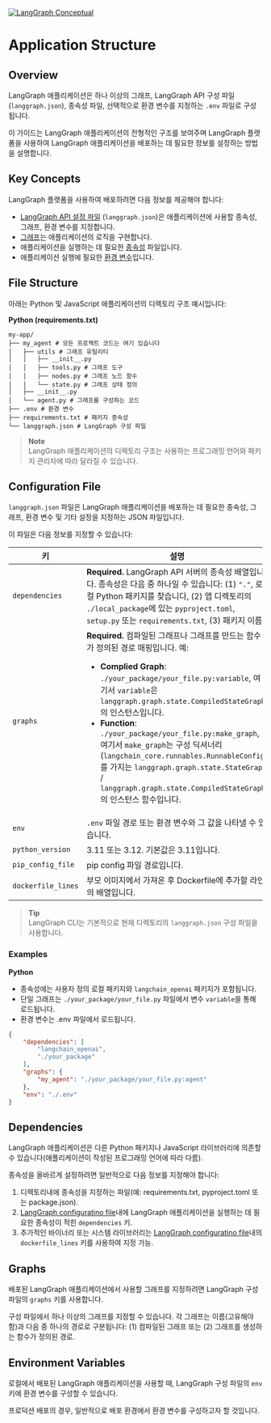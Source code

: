 [![LangGraph Conceptual](https://img.shields.io/badge/LangGraph-Conceptual-blue?logo=langgraph)](https://langchain-ai.github.io/langgraph/concepts/application_structure/)


# Application Structure


## Overview

LangGraph 애플리케이션은 하나 이상의 그래프, LangGraph API 구성 파일(`langgraph.json`), 종속성 파일, 선택적으로 환경 변수를 지정하는 `.env` 파일로 구성됩니다.

이 가이드는 LangGraph 애플리케이션의 전형적인 구조를 보여주며 LangGraph 플랫폼을 사용하여 LangGraph 애플리케이션을 배포하는 데 필요한 정보를 설정하는 방법을 설명합니다.

## Key Concepts

LangGraph 플랫폼을 사용하여 배포하려면 다음 정보를 제공해야 합니다:

- [LangGraph API 설정 파일](#configuration-file) (`langgraph.json`)은 애플리케이션에 사용할 종속성, 그래프, 환경 변수를 지정합니다.
- [그래프](#graphs)는 애플리케이션의 로직을 구현합니다.
- 애플리케이션을 실행하는 데 필요한 [종속성](#dependencies) 파일입니다.
- 애플리케이션 실행에 필요한 [환경 변수](#environment-variables)입니다.


## File Structure

아래는 Python 및 JavaScript 애플리케이션의 디렉토리 구조 예시입니다:

**Python (requirements.txt)**

```
my-app/
├── my_agent # 모든 프로젝트 코드는 여기 있습니다
│   ├── utils # 그래프 유틸리티
│   │   ├── __init__.py
│   │   ├── tools.py # 그래프 도구
│   │   ├── nodes.py # 그래프 노드 함수
│   │   └── state.py # 그래프 상태 정의
│   ├── __init__.py
│   └── agent.py # 그래프를 구성하는 코드
├── .env # 환경 변수
├── requirements.txt # 패키지 종속성
└── langgraph.json # LangGraph 구성 파일
```

> **Note** \
> LangGraph 애플리케이션의 디렉토리 구조는 사용하는 프로그래밍 언어와 패키지 관리자에 따라 달라질 수 있습니다.


## Configuration File

`langgraph.json` 파일은 LangGraph 애플리케이션을 배포하는 데 필요한 종속성, 그래프, 환경 변수 및 기타 설정을 지정하는 JSON 파일입니다. 

이 파일은 다음 정보를 지정할 수 있습니다:

| 키             | 설명                                                                                                     |
|----------------|----------------------------------------------------------------------------------------------------------|
| `dependencies` | **Required.** LangGraph API 서버의 종속성 배열입니다. 종속성은 다음 중 하나일 수 있습니다: (1) `"."`, 로컬 Python 패키지를 찾습니다, (2) 앱 디렉토리의 `./local_package`에 있는 `pyproject.toml`, `setup.py` 또는 `requirements.txt`, (3) 패키지 이름 |
| `graphs`       | **Required.** 컴파일된 그래프나 그래프를 만드는 함수가 정의된 경로 매핑입니다. 예: <ul><li> **Complied Graph**: `./your_package/your_file.py:variable`, 여기서 `variable`은 `langgraph.graph.state.CompiledStateGraph`의 인스턴스입니다.</li><li> **Function**: `./your_package/your_file.py:make_graph`, 여기서 `make_graph`는 구성 딕셔너리(`langchain_core.runnables.RunnableConfig`)를 가지는 `langgraph.graph.state.StateGraph` / `langgraph.graph.state.CompiledStateGraph`의 인스턴스 함수입니다.</li></ul> |
| `env`          | `.env` 파일 경로 또는 환경 변수와 그 값을 나타낼 수 있습니다.                                                |
| `python_version` | 3.11 또는 3.12. 기본값은 3.11입니다.                                                                    |
| `pip_config_file` | pip config 파일 경로입니다.                                                                              |
| `dockerfile_lines` | 부모 이미지에서 가져온 후 Dockerfile에 추가할 라인의 배열입니다.                                        |

> **Tip** \
> LangGraph CLI는 기본적으로 현재 디렉토리의 `langgraph.json` 구성 파일을 사용합니다.


### Examples

**Python**

* 종속성에는 사용자 정의 로컬 패키지와 `langchain_openai` 패키지가 포함됩니다.
* 단일 그래프는 `./your_package/your_file.py` 파일에서 변수 `variable`을 통해 로드됩니다.
* 환경 변수는 .env 파일에서 로드됩니다.

```json
{
    "dependencies": [
        "langchain_openai",
        "./your_package"
    ],
    "graphs": {
        "my_agent": "./your_package/your_file.py:agent"
    },
    "env": "./.env"
}
```


## Dependencies

LangGraph 애플리케이션은 다른 Python 패키지나 JavaScript 라이브러리에 의존할 수 있습니다(애플리케이션이 작성된 프로그래밍 언어에 따라 다름).

종속성을 올바르게 설정하려면 일반적으로 다음 정보를 지정해야 합니다:

1. 디렉토리내에 종속성을 지정하는 파일(예: requirements.txt, pyproject.toml 또는 package.json).
2. [LangGraph configuratino file](#configuration-file)내에 LangGraph 애플리케이션을 실행하는 데 필요한 종속성이 적힌 `dependencies` 키.
3. 추가적인 바이너리 또는 시스템 라이브러리는 [LangGraph configuratino file](#configuration-file)내의 `dockerfile_lines` 키를 사용하여 지정 가능.


## Graphs

배포된 LangGraph 애플리케이션에서 사용할 그래프를 지정하려면 LangGraph 구성 파일의 `graphs` 키를 사용합니다.

구성 파일에서 하나 이상의 그래프를 지정할 수 있습니다. 각 그래프는 이름(고유해야 함)과 다음 중 하나의 경로로 구분됩니다:
(1) 컴파일된 그래프 또는 (2) 그래프를 생성하는 함수가 정의된 경로.


## Environment Variables
로컬에서 배포된 LangGraph 애플리케이션을 사용할 때, LangGraph 구성 파일의 `env` 키에 환경 변수를 구성할 수 있습니다.

프로덕션 배포의 경우, 일반적으로 배포 환경에서 환경 변수를 구성하고자 할 것입니다.
